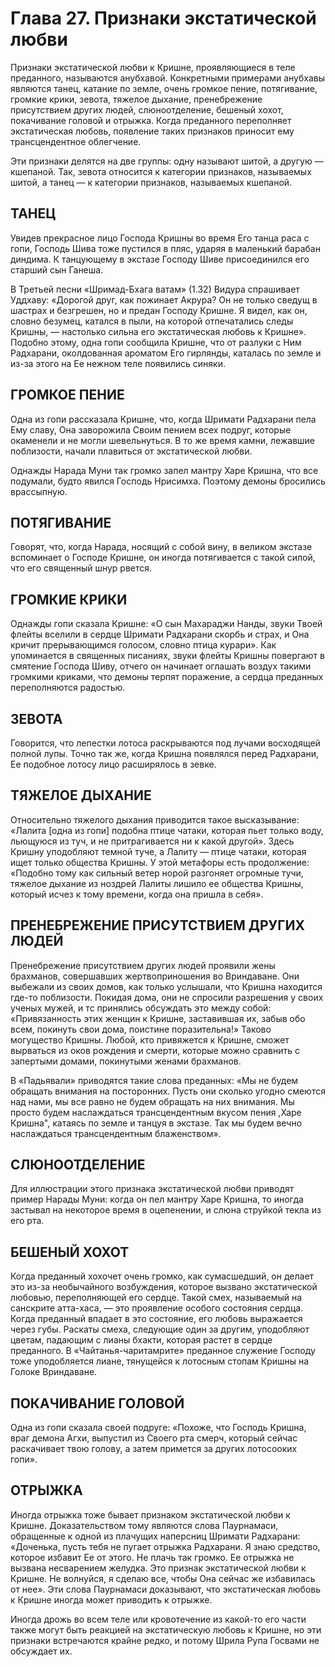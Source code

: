 # Глава 27. Признаки экстатической любви

Признаки экстатической любви к Кришне, проявляющиеся в теле преданного, называются анубхавой. Конкретными примерами анубхавы являются танец, катание по земле, очень громкое пение, потягивание, громкие крики, зевота, тяжелое дыхание, пренебрежение присутствием других людей, слюноотделение, бешеный хохот, покачивание головой и отрыжка. Когда преданного переполняет экстатическая любовь, появление таких признаков приносит ему трансцендентное облегчение.

Эти признаки делятся на две группы: одну называют шитой, а другую — кшепаной. Так, зевота относится к категории признаков, называемых шитой, а танец — к категории признаков, называемых кшепаной.

## ТАНЕЦ

Увидев прекрасное лицо Господа Кришны во время Его танца раса с гопи, Господь Шива тоже пустился в пляс, ударяя в маленький барабан диндима. К танцующему в экстазе Господу Шиве присоединился его старший сын Ганеша.

В Третьей песни «Шримад-Бхага ватам» (1.32) Видура спрашивает Уддхаву: «Дорогой друг, как пожинает Акрура? Он не только сведущ в шастрах и безгрешен, но и предан Господу Кришне. Я видел, как он, словно безумец, катался в пыли, на которой отпечатались следы Кришны, — настолько сильна его экстатическая любовь к Кришне». Подобно этому, одна гопи сообщила Кришне, что от разлуки с Ним Радхарани, околдованная ароматом Его гирлянды, каталась по земле и из-за этого на Ее нежном теле появились синяки.

## ГРОМКОЕ ПЕНИЕ

Одна из гопи рассказала Кришне, что, когда Шримати Радхарани пела Ему славу, Она заворожила Своим пением всех подруг, которые окаменели и не могли шевельнуться. В то же время камни, лежавшие поблизости, начали плавиться от экстатической любви.

Однажды Нарада Муни так громко запел мантру Харе Кришна, что все подумали, будто явился Господь Нрисимха. Поэтому демоны бросились врассыпную.

## ПОТЯГИВАНИЕ

Говорят, что, когда Нарада, носящий с собой вину, в великом экстазе вспоминает о Господе Кришне, он иногда потягивается с такой силой, что его священный шнур рвется.

## ГРОМКИЕ КРИКИ

Однажды гопи сказала Кришне: «О сын Махараджи Нанды, звуки Твоей флейты вселили в сердце Шримати Радхарани скорбь и страх, и Она кричит прерывающимся голосом, словно птица курари».
Как упоминается в священных писаниях, звуки флейты Кришны повергают в смятение Господа Шиву, отчего он начинает оглашать воздух такими громкими криками, что демоны терпят поражение, а сердца преданных переполняются радостью.

## ЗЕВОТА

Говорится, что лепестки лотоса раскрываются под лучами восходящей полной лупы. Точно так же, когда Кришна появлялся перед Радхарани, Ее подобное лотосу лицо расширялось в зевке.

## ТЯЖЕЛОЕ ДЫХАНИЕ

Относительно тяжелого дыхания приводится такое высказывание: «Лалита [одна из гопи] подобна птице чатаки, которая пьет только воду, льющуюся из туч, и не притрагивается ни к какой другой». Здесь Кришну уподобляют темной туче, а Лалиту — птице чатаки, которая ищет только общества Кришны. У этой метафоры есть продолжение: «Подобно тому как сильный ветер норой разгоняет огромные тучи, тяжелое дыхание из ноздрей Лалиты лишило ее общества Кришны, который исчез к тому времени, когда она пришла в себя».

## ПРЕНЕБРЕЖЕНИЕ ПРИСУТСТВИЕМ ДРУГИХ ЛЮДЕЙ

Пренебрежение присутствием других людей проявили жены брахманов, совершавших жертвоприношения во Вриндаване. Они выбежали из своих домов, как только услышали, что Кришна находится где-то поблизости. Покидая дома, они не спросили разрешения у своих ученых мужей, и тс принялись обсуждать это между собой: «Привязанность этих женщин к Кришне, заставившая их, забыв обо всем, покинуть свои дома, поистине поразительна!» Таково могущество Кришны. Любой, кто привяжется к Кришне, сможет вырваться из оков рождения и смерти, которые можно сравнить с запертыми домами, покинутыми женами брахманов.

В «Падьявали» приводятся такие слова преданных: «Мы не будем обращать внимания на посторонних. Пусть они сколько угодно смеются над нами, мы все равно не будем обращать на них внимания. Мы просто будем наслаждаться трансцендентным вкусом пения ,Харе Кришна", катаясь по земле и танцуя в экстазе. Так мы будем вечно наслаждаться трансцендентным блаженством».

## СЛЮНООТДЕЛЕНИЕ

Для иллюстрации этого признака экстатической любви приводят пример Нарады Муни: когда он пел мантру Харе Кришна, то иногда застывал на некоторое время в оцепенении, и слюна струйкой текла из его рта.

## БЕШЕНЫЙ ХОХОТ

Когда преданный хохочет очень громко, как сумасшедший, он делает это из-за необычайного возбуждения, которое вызвано экстатической любовью, переполняющей его сердце. Такой смех, называемый на санскрите атта-хаса, — это проявление особого состояния сердца. Когда преданный впадает в это состояние, его любовь выражается через губы. Раскаты смеха, следующие один за другим, уподобляют цветам, падающим с лианы бхакти, которая растет в сердце преданного. В «Чайтанья-чаритамрите» преданное служение Господу тоже уподобляется лиане, тянущейся к лотосным стопам Кришны на Голоке Вриндаване.

## ПОКАЧИВАНИЕ ГОЛОВОЙ

Одна из гопи сказала своей подруге: «Похоже, что Господь Кришна, враг демона Агхи, выпустил из Своего рта смерч, который сейчас раскачивает твою голову, а затем примется за других лотосооких гопи».

## ОТРЫЖКА

Иногда отрыжка тоже бывает признаком экстатической любви к Кришне. Доказательством тому являются слова Паурнамаси, обращенные к одной из плачущих наперсниц Шримати Радхарани: «Доченька, пусть тебя не пугает отрыжка Радхарани. Я знаю средство, которое избавит Ее от этого. Не плачь так громко. Ее отрыжка не вызвана несварением желудка. Это признак экстатической любви к Кришне. Не волнуйся, я сделаю все, чтобы Она сейчас же избавилась от нее». Эти слова Паурнамаси доказывают, что экстатическая любовь к Кришне иногда может приводить к отрыжке.

Иногда дрожь во всем теле или кровотечение из какой-то его части также могут быть реакцией на экстатическую любовь к Кришне, но эти признаки встречаются крайне редко, и потому Шрила Рупа Госвами не обсуждает их.
